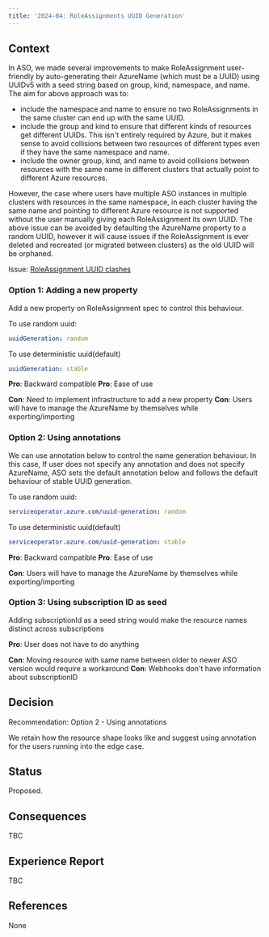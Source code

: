 ```yaml
---
title: '2024-04: RoleAssignments UUID Generation'
---
```


## Context

In ASO, we made several improvements to make RoleAssignment user-friendly by auto-generating their AzureName (which must be a UUID) using UUIDv5 with a seed string based on group, kind, namespace, and name. 
The aim for above approach was to:
- include the namespace and name to ensure no two RoleAssignments in the same cluster can end up with the same UUID.
- include the group and kind to ensure that different kinds of resources get different UUIDs. This isn't entirely required by Azure, but it makes sense to avoid collisions between two resources of different types even if they have the same namespace and name.
- include the owner group, kind, and name to avoid collisions between resources with the same name in different clusters that actually point to different Azure resources.

However, the case where users have multiple ASO instances in multiple clusters with resources in the same namespace, in each cluster having the same name and pointing to different Azure resource is not supported without the user manually giving each RoleAssignment its own UUID.
The above issue can be avoided by defaulting the AzureName property to a random UUID, however it will cause issues if the RoleAssignment is ever deleted and recreated (or migrated between clusters) as the old UUID will be orphaned.

Issue: [RoleAssignment UUID clashes](https://github.com/Azure/azure-service-operator/issues/3637)

### Option 1: Adding a new property

Add a new property on RoleAssignment spec to control this behaviour. 

To use random uuid: 
```yaml
uuidGeneration: random
```

To use deterministic uuid(default)
```yaml
uuidGeneration: stable
```

**Pro**: Backward compatible
**Pro**: Ease of use

**Con**: Need to implement infrastructure to add a new property
**Con**: Users will have to manage the AzureName by themselves while exporting/importing

### Option 2: Using annotations

We can use annotation below to control the name generation behaviour. 
In this case, If user does not specify any annotation and does not specify AzureName, ASO sets the default annotation below and follows the default behaviour of stable UUID generation.  

To use random uuid:
```yaml
serviceoperator.azure.com/uuid-generation: random 
```

To use deterministic uuid(default)
```yaml
serviceoperator.azure.com/uuid-generation: stable
```

**Pro**: Backward compatible
**Pro**: Ease of use

**Con**: Users will have to manage the AzureName by themselves while exporting/importing

### Option 3: Using subscription ID as seed

Adding subscriptionId as a seed string would make the resource names distinct across subscriptions

**Pro**: User does not have to do anything

**Con**: Moving resource with same name between older to newer ASO version would require a workaround
**Con**: Webhooks don't have information about subscriptionID

## Decision

Recommendation: Option 2 - Using annotations

We retain how the resource shape looks like and suggest using annotation for the users running into the edge case. 

## Status

Proposed.

## Consequences

TBC

## Experience Report

TBC

## References

None